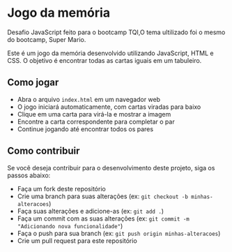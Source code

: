 # Jogo da memória
Desafio JavaScript feito para o bootcamp TQI,O tema ultilizado foi o mesmo do bootcamp, Super Mario.

Este é um jogo da memória desenvolvido utilizando JavaScript, HTML e CSS. O objetivo é encontrar todas as cartas iguais em um tabuleiro.

## Como jogar
+ Abra o arquivo `index.html` em um navegador web
+ O jogo iniciará automaticamente, com cartas viradas para baixo
+ Clique em uma carta para virá-la e mostrar a imagem
+ Encontre a carta correspondente para completar o par 
+ Continue jogando até encontrar todos os pares 

## Como contribuir

Se você deseja contribuir para o desenvolvimento deste projeto, siga os passos abaixo:


+ Faça um fork deste repositório
+ Crie uma branch para suas alterações (ex: `git checkout -b minhas-alteracoes`)
+ Faça suas alterações e adicione-as (ex: `git add .`)
+ Faça um commit com as suas alterações (ex: `git commit -m "Adicionando nova funcionalidade"`)
+ Faça o push para sua branch (ex: `git push origin minhas-alteracoes`)
+ Crie um pull request para este repositório 
